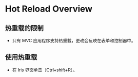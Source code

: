 # Hot Reload Overview

## 热重载的限制
* 只有 MVC 应用程序支持热重载，更改会反映在表单和控制器中。

## 使用热重载
* 在 Iris 界面单击（Ctrl+shift+R）。